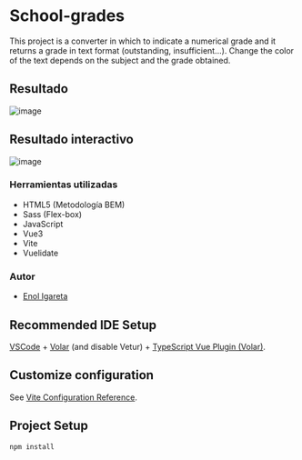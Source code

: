 # School-grades

This project is a converter in which to indicate a numerical grade and it returns a grade in text format (outstanding, insufficient...).
Change the color of the text depends on the subject and the grade obtained.

## Resultado
![image](https://user-images.githubusercontent.com/116892825/210255050-d8ff692d-22c3-44c7-b940-bf5b3dbc4fcc.png)

## Resultado interactivo
![image](https://user-images.githubusercontent.com/116892825/210776536-59090409-854e-4905-a37d-549f29e0c9cc.png)

### Herramientas utilizadas
- HTML5 (Metodología BEM)
- Sass (Flex-box)
- JavaScript 
- Vue3
- Vite
- Vuelidate

### Autor

- [Enol Igareta](https://github.com/EnolCode)

## Recommended IDE Setup

[VSCode](https://code.visualstudio.com/) +
[Volar](https://marketplace.visualstudio.com/items?itemName=Vue.volar)
(and disable Vetur) +
[TypeScript Vue Plugin (Volar)](https://marketplace.visualstudio.com/items?itemName=Vue.vscode-typescript-vue-plugin).

## Customize configuration

See [Vite Configuration Reference](https://vitejs.dev/config/).

## Project Setup

```sh
npm install
```
